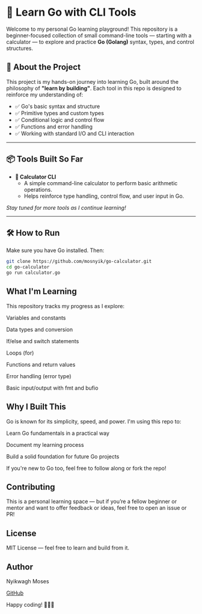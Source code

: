 # 🧠 Learn Go with CLI Tools

Welcome to my personal Go learning playground! This repository is a beginner-focused collection of small command-line tools — starting with a calculator — to explore and practice **Go (Golang)** syntax, types, and control structures.

## 🚀 About the Project

This project is my hands-on journey into learning Go, built around the philosophy of **"learn by building"**. Each tool in this repo is designed to reinforce my understanding of:

- ✅ Go's basic syntax and structure
- ✅ Primitive types and custom types
- ✅ Conditional logic and control flow
- ✅ Functions and error handling
- ✅ Working with standard I/O and CLI interaction

---

## 📦 Tools Built So Far

- **🧮 Calculator CLI**
  - A simple command-line calculator to perform basic arithmetic operations.
  - Helps reinforce type handling, control flow, and user input in Go.

_Stay tuned for more tools as I continue learning!_

---

## 🛠 How to Run

Make sure you have Go installed. Then:

```bash
git clone https://github.com/mosnyik/go-calculator.git
cd go-calculator
go run calculator.go

```
## What I'm Learning
This repository tracks my progress as I explore:

Variables and constants

Data types and conversion

If/else and switch statements

Loops (for)

Functions and return values

Error handling (error type)

Basic input/output with fmt and bufio

## Why I Built This
Go is known for its simplicity, speed, and power. I'm using this repo to:

Learn Go fundamentals in a practical way

Document my learning process

Build a solid foundation for future Go projects

If you're new to Go too, feel free to follow along or fork the repo!

## Contributing
This is a personal learning space — but if you’re a fellow beginner or mentor and want to offer feedback or ideas, feel free to open an issue or PR!

## License
MIT License — feel free to learn and build from it.

## Author
Nyikwagh Moses

[GitHub]("https://github.com/@mosnyik")

Happy coding! 🧑‍💻🚀